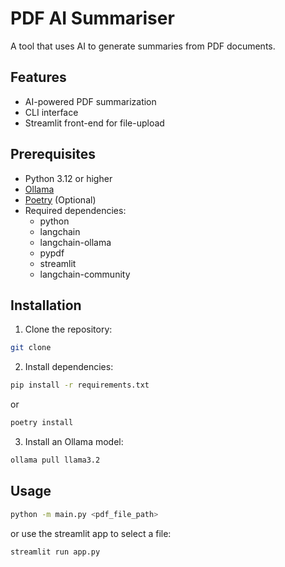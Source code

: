 # PDF AI Summariser

A tool that uses AI to generate summaries from PDF documents.

## Features

- AI-powered PDF summarization
- CLI interface
- Streamlit front-end for file-upload

## Prerequisites

- Python 3.12 or higher
- [Ollama](https://www.ollama.com)
- [Poetry](https://python-poetry.org) (Optional)
- Required dependencies:
    - python
    - langchain
    - langchain-ollama
    - pypdf
    - streamlit
    - langchain-community

## Installation

1. Clone the repository:
```bash
git clone 
```
2. Install dependencies:
```bash
pip install -r requirements.txt 
```
or
```bash
poetry install
```
3. Install an Ollama model:
```bash
ollama pull llama3.2
```
## Usage
```bash
python -m main.py <pdf_file_path> 
```

or use the streamlit app to select a file:
```bash
streamlit run app.py 
```